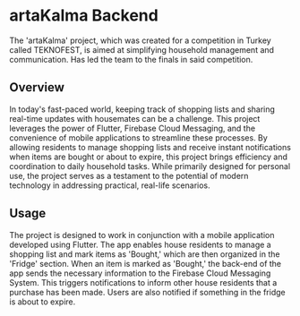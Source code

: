 # artaKalma Backend

The 'artaKalma' project, which was created for a competition in Turkey called TEKNOFEST, is aimed at simplifying household management and communication.
Has led the team to the finals in said competition.

## Overview

In today's fast-paced world, keeping track of shopping lists and sharing real-time updates with housemates can be a challenge. This project leverages the power of Flutter, Firebase Cloud Messaging, and the convenience of mobile applications to streamline these processes. By allowing residents to manage shopping lists and receive instant notifications when items are bought or about to expire, this project brings efficiency and coordination to daily household tasks. While primarily designed for personal use, the project serves as a testament to the potential of modern technology in addressing practical, real-life scenarios.

## Usage

The project is designed to work in conjunction with a mobile application developed using Flutter. The app enables house residents to manage a shopping list and mark items as 'Bought,' which are then organized in the 'Fridge' section. When an item is marked as 'Bought,' the back-end of the app sends the necessary information to the Firebase Cloud Messaging System. This triggers notifications to inform other house residents that a purchase has been made. Users are also notified if something in the fridge is about to expire.
